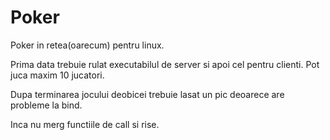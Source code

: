 # Poker

Poker in retea(oarecum) pentru linux.

Prima data trebuie rulat executabilul de server si apoi cel pentru clienti.
Pot juca maxim 10 jucatori.

Dupa terminarea jocului deobicei trebuie lasat un pic deoarece are probleme la bind.

Inca nu merg functiile de call si rise.
